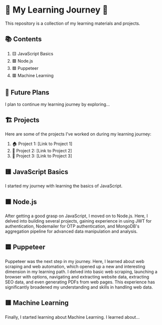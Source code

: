 # 🚀 My Learning Journey 🚀

This repository is a collection of my learning materials and projects. 

## 📚 Contents

1. 🟨 JavaScript Basics
2. 🟩 Node.js
3. 🟦 Puppeteer
4. 🟥 Machine Learning

## 🎯 Future Plans

I plan to continue my learning journey by exploring...

## 🏗️ Projects

Here are some of the projects I've worked on during my learning journey:

1. 🏠 Project 1: [Link to Project 1]
2. 🏢 Project 2: [Link to Project 2]
3. 🏫 Project 3: [Link to Project 3]

## 🟨 JavaScript Basics

I started my journey with learning the basics of JavaScript.

## 🟩 Node.js

After getting a good grasp on JavaScript, I moved on to Node.js. Here, I delved into building several projects, gaining experience in using JWT for authentication, Nodemailer for OTP authentication, and MongoDB's aggregation pipeline for advanced data manipulation and analysis.

## 🟦 Puppeteer

Puppeteer was the next step in my journey. Here, I learned about web scraping and web automation, which opened up a new and interesting dimension in my learning path. I delved into basic web scraping, launching a browser with options, navigating and extracting website data, extracting SEO data, and even generating PDFs from web pages. This experience has significantly broadened my understanding and skills in handling web data.

## 🟥 Machine Learning

Finally, I started learning about Machine Learning. I learned about...
